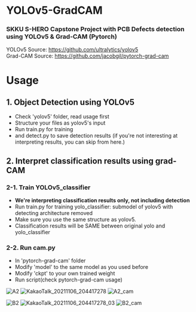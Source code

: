# YOLOv5-GradCAM 

### SKKU S-HERO Capstone Project with PCB Defects detection <br> using YOLOv5 & Grad-CAM (Pytorch)
YOLOv5 Source: https://github.com/ultralytics/yolov5 <br>
Grad-CAM Source: https://github.com/jacobgil/pytorch-grad-cam

# Usage
## 1. Object Detection using YOLOv5
- Check 'yolov5' folder, read usage first
- Structure your files as yolov5's input
- Run train.py for training
- and detect.py to save detection results (if you're not interesting at interpreting results, you can skip from here.)

## 2. Interpret classification results using grad-CAM
### 2-1. Train YOLOv5_classifier
- **We're interpreting classification results only, not including detection**
- Run train.py for training yolo_classifier: submodel of yolov5 with detecting architecture removed 
- Make sure you use the same structure as yolov5.
- Classification results will be SAME between original yolo and yolo_classifier

### 2-2. Run cam.py
- In 'pytorch-grad-cam' folder
- Modify 'model' to the same model as you used before
- Modify 'ckpt' to your own trained weight
- Run script(check pytorch-grad-cam usage)

![A2](https://user-images.githubusercontent.com/75653891/139850763-2acd3026-c134-4232-9d33-ec8dcf417463.jpg)
![KakaoTalk_20211106_204417278](https://user-images.githubusercontent.com/75653891/141776226-da8d69af-ba56-4ee2-9660-97bbc59b2b10.jpg)
![A2_cam](https://user-images.githubusercontent.com/75653891/139850783-f602ac92-06a0-4515-9509-5219091252cf.jpg)

![B2](https://user-images.githubusercontent.com/75653891/139851374-150398c0-d5df-459f-b031-367c1da912a4.jpg)
![KakaoTalk_20211106_204417278_03](https://user-images.githubusercontent.com/75653891/141776325-c2c4efe2-5c3f-4c42-a186-55ad264576b1.jpg)
![B2_cam](https://user-images.githubusercontent.com/75653891/139851381-e9d04366-28d0-4c04-b2dc-986965aec6e0.jpg)

